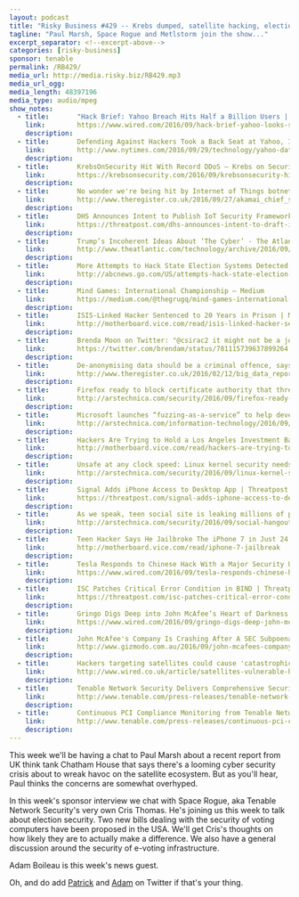 ```yaml
---
layout: podcast
title: "Risky Business #429 -- Krebs dumped, satellite hacking, election insecurity and more"
tagline: "Paul Marsh, Space Rogue and Metlstorm join the show..."
excerpt_separator: <!--excerpt-above-->
categories: [risky-business]
sponsor: tenable
permalink: /RB429/
media_url: http://media.risky.biz/RB429.mp3
media_url_ogg: 
media_length: 48397196
media_type: audio/mpeg
show_notes:
  - title:       "Hack Brief: Yahoo Breach Hits Half a Billion Users | WIRED"
    link:        https://www.wired.com/2016/09/hack-brief-yahoo-looks-set-confirm-big-old-data-breach/
    description: 
  - title:       Defending Against Hackers Took a Back Seat at Yahoo, Insiders Say - The New York Times
    link:        http://www.nytimes.com/2016/09/29/technology/yahoo-data-breach-hacking.html?smid=tw-share
    description: 
  - title:       KrebsOnSecurity Hit With Record DDoS — Krebs on Security
    link:        https://krebsonsecurity.com/2016/09/krebsonsecurity-hit-with-record-ddos/
    description: 
  - title:       No wonder we're being hit by Internet of Things botnets. Ever tried patching a Thing? • The Register
    link:        http://www.theregister.co.uk/2016/09/27/akamai_chief_security_officer_andy_ellis_interview_internet_of_things/
    description: 
  - title:       DHS Announces Intent to Publish IoT Security Framework | Threatpost | The first stop for security news
    link:        https://threatpost.com/dhs-announces-intent-to-draft-iot-security-framework/120799/
    description: 
  - title:       Trump’s Incoherent Ideas About ‘The Cyber’ - The Atlantic
    link:        http://www.theatlantic.com/technology/archive/2016/09/trumps-incoherent-ideas-about-the-cyber/501839/
    description: 
  - title:       More Attempts to Hack State Election Systems Detected, FBI Director Warns - ABC News
    link:        http://abcnews.go.com/US/attempts-hack-state-election-systems-detected-fbi-director/story?id=42418303
    description: 
  - title:       Mind Games: International Championship – Medium
    link:        https://medium.com/@thegrugq/mind-games-international-championship-cc143febb793#.nnaaq3iq5
    description: 
  - title:       ISIS-Linked Hacker Sentenced to 20 Years in Prison | Motherboard
    link:        http://motherboard.vice.com/read/isis-linked-hacker-sentenced-to-20-years-in-prison
    description: 
  - title:       Brenda Moon on Twitter: "@csirac2 it might not be a joke, changes in press release are so broad that it could be true https://t.co/7RcizmoMaD @cmrn @Asher_Wolf https://t.co/XH7r5G5GxI"
    link:        https://twitter.com/brendam/status/781115739637899264
    description: 
  - title:       De-anonymising data should be a criminal offence, says MPs report • The Register
    link:        http://www.theregister.co.uk/2016/02/12/big_data_report/
    description: 
  - title:       Firefox ready to block certificate authority that threatened Web security | Ars Technica
    link:        http://arstechnica.com/security/2016/09/firefox-ready-to-block-certificate-authority-that-threatened-web-security/
    description: 
  - title:       Microsoft launches “fuzzing-as-a-service” to help developers find security bugs | Ars Technica
    link:        http://arstechnica.com/information-technology/2016/09/microsoft-launches-fuzzing-as-a-service-to-help-developers-find-security-bugs/
    description: 
  - title:       Hackers Are Trying to Hold a Los Angeles Investment Bank to Ransom | Motherboard
    link:        http://motherboard.vice.com/read/hackers-are-trying-to-hold-westpark-capital-bank-to-ransom
    description: 
  - title:       Unsafe at any clock speed: Linux kernel security needs a rethink | Ars Technica
    link:        http://arstechnica.com/security/2016/09/linux-kernel-security-needs-fixing/
    description: 
  - title:       Signal Adds iPhone Access to Desktop App | Threatpost | The first stop for security news
    link:        https://threatpost.com/signal-adds-iphone-access-to-desktop-app/120901/
    description: 
  - title:       As we speak, teen social site is leaking millions of plaintext passwords | Ars Technica
    link:        http://arstechnica.com/security/2016/09/social-hangout-site-for-teens-leaks-millions-of-plaintext-passwords/
    description: 
  - title:       Teen Hacker Says He Jailbroke The iPhone 7 in Just 24 Hours | Motherboard
    link:        http://motherboard.vice.com/read/iphone-7-jailbreak
    description: 
  - title:       Tesla Responds to Chinese Hack With a Major Security Upgrade | WIRED
    link:        https://www.wired.com/2016/09/tesla-responds-chinese-hack-major-security-upgrade/
    description: 
  - title:       ISC Patches Critical Error Condition in BIND | Threatpost | The first stop for security news
    link:        https://threatpost.com/isc-patches-critical-error-condition-in-bind/120940/
    description: 
  - title:       Gringo Digs Deep into John McAfee’s Heart of Darkness | WIRED
    link:        https://www.wired.com/2016/09/gringo-digs-deep-john-mcafees-heart-darkness/
    description: 
  - title:       John McAfee's Company Is Crashing After A SEC Subpoena | Gizmodo Australia
    link:        http://www.gizmodo.com.au/2016/09/john-mcafees-company-is-crashing-after-a-sec-subpoena/
    description: 
  - title:       Hackers targeting satellites could cause 'catastrophic' damage
    link:        http://www.wired.co.uk/article/satellites-vulnerable-hacking-chatham-house
    description: 
  - title:       Tenable Network Security Delivers Comprehensive Security Visibility to Google Cloud Platform Customers - Press Release | Tenable Network Security
    link:        http://www.tenable.com/press-releases/tenable-network-security-delivers-comprehensive-security-visibility-to-google-cloud
    description: 
  - title:       Continuous PCI Compliance Monitoring from Tenable Network Security Provides Real-time Compliance Data on 75 Percent of PCI DSS Controls - Press Release | Tenable Network Security
    link:        http://www.tenable.com/press-releases/continuous-pci-compliance-monitoring-from-tenable-network-security-provides-real-time
    description: 
---
```

This week we'll be having a chat to Paul Marsh about a recent report from UK think tank Chatham House that says there's 
a looming cyber security crisis about to wreak havoc on the satellite ecosystem. But as you'll hear, Paul thinks the 
concerns are somewhat overhyped.

In this week's sponsor interview we chat with Space Rogue, aka Tenable Network Security's very own Cris Thomas. He's 
joining us this week to talk about election security. Two new bills dealing with the security of voting computers have 
been proposed in the USA. We'll get Cris's thoughts on how likely they are to actually make a difference. We also have
a general discussion around the security of e-voting infrastructure.

Adam Boileau is this week's news guest.

Oh, and do add [Patrick](https://twitter.com/riskybusiness) and [Adam](https://twitter.com/metlstorm) on Twitter if that's your thing.
